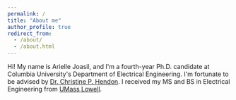 ```yaml
---
permalink: /
title: "About me"
author_profile: true
redirect_from: 
  - /about/
  - /about.html
---
```


Hi! My name is Arielle Joasil, and I'm a fourth-year Ph.D. candidate at Columbia University's Department of Electrical Engineering. I'm fortunate to be advised by [Dr. Christine P. Hendon](https://structurefunctionlab.ee.columbia.edu/people/christine-p-hendon). I received my MS and BS in Electrical Engineering from [UMass Lowell](https://www.uml.edu/engineering/electrical-computer/).  
